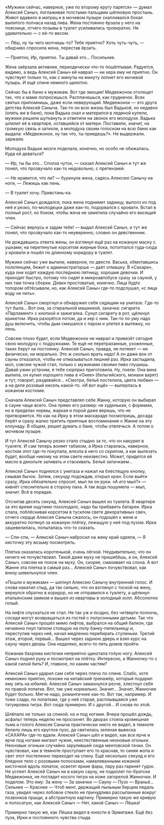«Мужики сейчас, наверное, уже по второму кругу парятся» — думал Алексей Саныч, поглаживая толстыми пальцами шёлковую простынь. Живот вдавило в матрац и в мочевом пузыре скапливался бокал выпитого полчаса назад пива. Жена постоянно ёрзала у него на пояснице, отчего позывы в туалет усиливались троекратно. Не удивительно — с её-то весом.

— Лёш, ну ты чего молчишь-то? Тебе приятно? Хоть чуть-чуть, — обидчиво спросила жена, перестав ёрзать.

— Приятно, Ир, приятно. Ты давай это… Посильнее.

Жена заёрзала активнее, периодически что-то пошёптывая. Радуется, видимо, а ведь Алексей Саныч ей наврал — ни хера ему не приятно. Он чувствует только то, как с минуты на минуту лопнет его мочевой пузырь. И ещё спине немного щекотно. 

Сейчас бы в баню к мужикам. Вот где эмоции! Медвежонок отхлещет так, что к маме попросишься. Расплачешься, как грудничок. Всех святых припомнишь, даже если неверующий. Медвежонок — это друга детства Алексей Саныча. Так-то он всю жизнь был Вадькой, но недавно (опять же в бане), пока Вадька охал и матерился в ледяной купели, мужики решили шуткануть и ответили на звонок его молодухи. Вадька шпилит её в квартире, оставшейся от матери. Поставили, значит, на громкую связь и затихли, а молодуха своим голоском на всю баню как выдала: «Медвежонок, ну так что, ты приедешь?». Не выдержали, заржали. 

Молодуха Вадьке мозги поделала, конечно, но особо не обижалась. Куда ей деваться?

— Ир, ты бы это… Сполза чуток, — сказал Алексей Саныч и тут же понял, что прозвучало как-то недовольно, с претензией. 

— Не нравится, что ли? — буркнула жена, садясь Алексею Санычу на ноги, — Лежишь как пень.

— В туалет хочу. Привстань-ка.

Алексей Саныч дождался, пока жена поднимет задницу, выполз из под неё и резко, по-молодецки даже как-то, подорвался с кровати. Встал в полный рост, но боком, чтобы жена не заметила случайно его висящий член. 

— Сейчас вернусь и задам тебе! — выдал Алексей Саныч, и тут же понял, что прозвучало как-то неуверенно, словно он девственник.

Не дождавшись ответа жены, он взглянул ещё раз на кожаную маску с ушками, на перетянутые корсетом жирные бока, потоптался туда-сюда у кровати и пошёл по длинному коридору в туалет.

Мужики сейчас уже выпили, наверное, по двести. Васька, обмотавшись полотенцем, бежит к администраторше — даёт отмашку. В «Сахаре», куда они ходят каждую последнюю пятницу, хорошие девочки. И приходят быстро, потому что сидят в микроавтобусе сразу за сауной, у них там точка сборки. Девки простоватые, конечно. Лица будто топором обтёсывали, но, как Алексей Саныч где-то подслушал, «с лица воду не пить».

Алексей Саныч сморгнул и обнаружил себя сидящим на унитазе. Где-то тут была... Вот она, за стиральной машинкой, заначка: сигарета «Парламент» с кнопкой и зажигалка. Сунул сигарету в рот, щёлкнул крикетом. Ирка разорётся потом, да и хер с ним. Так-то по уму надо душ включить, чтобы дым смешался с паром и улетел в вытяжку, но лень.

Совсем плохо будет, если Медвежонок не наврал и привезёт сегодня свою молодуху с подружками. Те ещё не перетраханные, ухоженные, таких берут на постоянку. Алексей Саныч, правда, не потянет — ни физически, ни морально. Это ж сколько врать надо! А он даже вон от сауны отказался, чтобы не отмазываться лишний раз. Ирка застыдила, мол, совсем чужой стал, только с мужиками своими пиво глушишь. Давай ужин устроим, я тебе сюрприз приготовила. Ну, поели. Она вина выпила, он купил хорошего пива в «Окее» (бельгийского, монахи варят) и тут, говорит, раздевайся... «Смотри, бельё постелила, цвета любви» — а на деле розовый кисель какой-то. «И вот ещё» — выперлась в кожаном костюме.

Сначала Алексей Саныч представлял себе Жанну, которую он выбирал в сауне чаще всего. Она прямо его размер: не худенькая, с формами, но в пределах нормы, жаркая и порой даже веришь, что не притворяется. Но как на Ирку в этом маскараде посмотришь, досада берёт и сразу жалко тратить приятные воспоминания о Жанне на эту клоунаду. В общем, решил думать о бане, чтобы отвлечься. А потом о мочевом пузыре.

И тут Алексей Санычу резко стало стыдно за то, что он накурил в туалете. И сам теперь воняет табаком, а Ирка старалась, наверное, костюм этот где-то покупала, влезла в него со скрипом, а как вылезать будет, вообще никому на этом свете неизвестно. Может, придется ей масло в декольте заливать и стаскивать. Бельё запачкаем…

Алексей Саныч поднялся с унитаза и нажал на блестящую кнопку, смывая бычок. Затем, секунду подождав, открыл кран. Если выйти сразу, Ирка обязательно спросит, мыл ли он руки. «А _его_ мыл?» — кивнёт стеснительно в сторону паха. А так вода пошумела — мыл, значит. Всё в порядке.

Отсчитав десять секунд, Алексей Саныч вышел из туалета. В квартире за это время ощутимо похолодало, надо бы прибавить батареи. Ирка спала, поблёскивая корсетом в тусклом свете декоративных свеч, отчего сердце Алексея Саныча сжалось, он подошёл к жене и аккуратно потянул за кожаную плётку, лежащую у неё под пузом. Ирка зашевелилась, попыталась что-то сказать.

— Спи-спи, — Алексей Саныч набросил на жену край одеяла, — Я кисточку эту возьму посмотреть.

Плетка оказалась коротенькой, очень лёгкой. Неудивительно, что он ничего не почувствовал. Такой даже муху не пришибёшь, а он, Алексей Саныч, совсем не похож на муху. Он, скорее, смахивает на слона. А вот Жанне эта плетка в самый раз… Алексей Саныч почувствовал, как внизу шевельнулся член.

«Пошли к мужикам» — шепнул Алексею Санычу внутренний голос. И снова накатил стыд, да так сильно, что он взглянул с тоской на жену, вернулся обратно в коридор, но не отправился к туалету, а щёлкнул итальянским замком и вышел из квартиры в холодный холл. Абсолютно голый.

На лифте спускаться не стал. Не так уж и поздно, без четверти полночь, соседи могут возвращаться из гостей с полусонными детьми. Так что Алексей Саныч прошёл мимо лифтов, выбрался на общий балкон, где нечаянно пнул тапком стоящую на полу банку-пепельницу и, переступив через неё, начал медленно перебирать ступеньки. Третий этаж, второй, первый... Вышел через заднюю дверь и взял курс на сауну через дворы. Она недалеко, всего-то пять домов пройти.

Кожаная бахрома кисточки неприятно щекотала голую ногу. Алексей Саныч поднял руку и посмотрел на плётку. Интересно, а Жанночку-то с какой силой бить? И, главное, по каким частям? 

Алексей Саныч ударил сам себя через плечо по спине. Слабо, хотя немножко приятно, похоже на китайский тренажёр, который подарил ему зять на юбилей. Алексей Саныч замахнулся резче, хлестнул себя по правой лопатке. Вот, так уже нормально. Значит... Значит, Жанночке будет больно. Мягче надо, романтичнее как-то. Вот так, например. И тоже сзади, по лопаткам, где у неё старая, расплывшаяся уже татуировка тигра. Вот сюда примерно. И с другой... И снова по этой.

Шлёпало не только за спиной, но и под ногами. Вчера прошёл дождь, асфальт теперь неделю не просохнет. Во дворах стояла кромешная тьма и голого Алексея Саныча практически никто не видел, в темноте белело лишь его круглое пузо, да светилась зеленая вывеска «САХАРА» где-то вдали. Алексей Саныч шёл и видел, как все ярче и ярче под ногами мигают чужие, неестественные неоновые огоньки. Неоновые огоньки случайно зарулившей сюда ментовской тачки. Он чувствовал, как в темноте проступает его то красная, то синяя жопа и свет этот постепенно переходит на спину. Ещё несколько секунд и его бледное тело с розовыми полосками, намалеванными кожаной кисточкой вдоль лопаток, осветят яркие фары, пару раз гаркнет гудок. Не успеет Алексей Саныч ни в какую сауну, не подколет по-братски Медвежонка, не погладит косого тигра на коже загорелой Жанночки. И поделом. Это ему: За жену — За заначки — Сауну — Пузо — Враньё… Сильнее — Краснее — Чтоб мент, держащий пыльным берцем педаль газа, увидел через лобовое стекло не причудливо рассыпанные вокруг позвонков прыщи, а абстрактную картину. Примерно такую же кривую и полосатую, как Алексей Саныч — Нет, какой Саныч — Лёшка! 

Примерно такую же, как Лёшка видел в юности в Эрмитаже. Ещё без пуза, Ирки и постоянного чувства стыда.